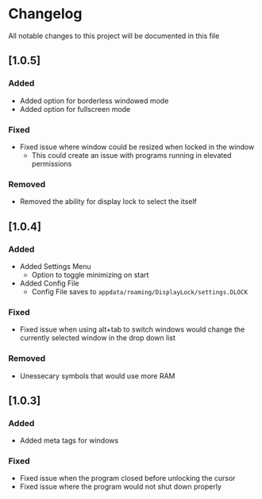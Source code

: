 # Changelog
All notable changes to this project will be documented in this file

## [1.0.5]
### Added
- Added option for borderless windowed mode
- Added option for fullscreen mode
### Fixed
- Fixed issue where window could be resized when locked in the window
    - This could create an issue with programs running in elevated permissions
### Removed
- Removed the ability for display lock to select the itself

## [1.0.4]
### Added
- Added Settings Menu
	- Option to toggle minimizing on start
- Added Config File
	- Config File saves to `appdata/roaming/DisplayLock/settings.DLOCK`

### Fixed
- Fixed issue when using alt+tab to switch windows would change the currently selected window in the drop down list

### Removed
- Unessecary symbols that would use more RAM

## [1.0.3]
### Added
- Added meta tags for windows

### Fixed
- Fixed issue when the program closed before unlocking the cursor
- Fixed issue where the program would not shut down properly
